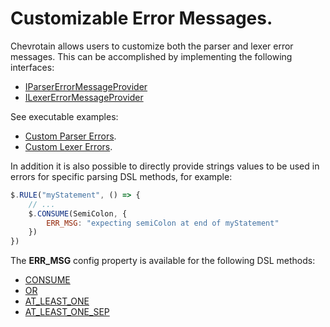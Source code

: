 # Customizable Error Messages.

Chevrotain allows users to customize both the parser and lexer error messages.
This can be accomplished by implementing the following interfaces:

-   [IParserErrorMessageProvider](https://sap.github.io/chevrotain/documentation/6_3_1/interfaces/iparsererrormessageprovider.html)
-   [ILexerErrorMessageProvider](https://sap.github.io/chevrotain/documentation/6_3_1/interfaces/ilexererrormessageprovider.html)

See executable examples:

-   [Custom Parser Errors](https://github.com/SAP/chevrotain/blob/master/examples/parser/custom_errors/custom_errors.js).
-   [Custom Lexer Errors](https://github.com/SAP/chevrotain/blob/master/examples/lexer/custom_errors/custom_errors.js).

In addition it is also possible to directly provide strings values to be used in errors
for specific parsing DSL methods, for example:

```javascript
$.RULE("myStatement", () => {
    // ...
    $.CONSUME(SemiColon, {
        ERR_MSG: "expecting semiColon at end of myStatement"
    })
})
```

The **ERR_MSG** config property is available for the following DSL methods:

-   [CONSUME](https://sap.github.io/chevrotain/documentation/6_3_1/classes/cstparser.html#consume)
-   [OR](https://sap.github.io/chevrotain/documentation/6_3_1/classes/cstparser.html#or)
-   [AT_LEAST_ONE](https://sap.github.io/chevrotain/documentation/6_3_1/classes/cstparser.html#at_least_one)
-   [AT_LEAST_ONE_SEP](https://sap.github.io/chevrotain/documentation/6_3_1/classes/cstparser.html#at_least_one_sep)
